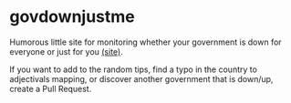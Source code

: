 # govdownjustme

Humorous little site for monitoring whether your government is down for everyone or just for you [(site)](http://governmentdownforeveryoneorjustme.com).

If you want to add to the random tips, find a typo in the country to adjectivals mapping, or discover another government that is down/up, create a Pull Request.
